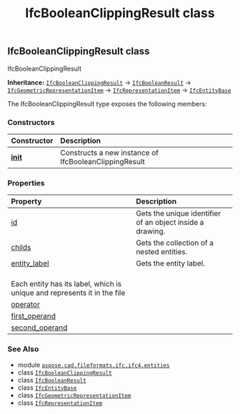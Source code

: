 ﻿---
title: IfcBooleanClippingResult class
second_title: Aspose.CAD for Python via .NET API References
description: 
type: docs
weight: 450
url: /python-net/aspose.cad.fileformats.ifc.ifc4.entities/ifcbooleanclippingresult/
is_root: false
---

## IfcBooleanClippingResult class

IfcBooleanClippingResult



**Inheritance:** [`IfcBooleanClippingResult`](/cad/python-net/aspose.cad.fileformats.ifc.ifc4.entities/ifcbooleanclippingresult) → 
[`IfcBooleanResult`](/cad/python-net/aspose.cad.fileformats.ifc.ifc4.entities/ifcbooleanresult) → 
[`IfcGeometricRepresentationItem`](/cad/python-net/aspose.cad.fileformats.ifc.ifc4.entities/ifcgeometricrepresentationitem) → 
[`IfcRepresentationItem`](/cad/python-net/aspose.cad.fileformats.ifc.ifc4.entities/ifcrepresentationitem) → 
[`IfcEntityBase`](/cad/python-net/aspose.cad.fileformats.ifc/ifcentitybase)



The IfcBooleanClippingResult type exposes the following members:

### Constructors
| Constructor | Description |
| :- | :- |
| [__init__](/cad/python-net/aspose.cad.fileformats.ifc.ifc4.entities/ifcbooleanclippingresult/__init__/#) | Constructs a new instance of IfcBooleanClippingResult |


### Properties
| Property | Description |
| :- | :- |
| [id](/cad/python-net/aspose.cad.fileformats.ifc.ifc4.entities/ifcbooleanclippingresult/id) | Gets the unique identifier of an object inside a drawing. |
| [childs](/cad/python-net/aspose.cad.fileformats.ifc.ifc4.entities/ifcbooleanclippingresult/childs) | Gets the collection of a nested entities. |
| [entity_label](/cad/python-net/aspose.cad.fileformats.ifc.ifc4.entities/ifcbooleanclippingresult/entity_label) | Gets the entity label.<br/>Each entity has its label, which is unique and represents it in the file |
| [operator](/cad/python-net/aspose.cad.fileformats.ifc.ifc4.entities/ifcbooleanclippingresult/operator) |  |
| [first_operand](/cad/python-net/aspose.cad.fileformats.ifc.ifc4.entities/ifcbooleanclippingresult/first_operand) |  |
| [second_operand](/cad/python-net/aspose.cad.fileformats.ifc.ifc4.entities/ifcbooleanclippingresult/second_operand) |  |



### See Also
* module [`aspose.cad.fileformats.ifc.ifc4.entities`](..)
* class [`IfcBooleanClippingResult`](/cad/python-net/aspose.cad.fileformats.ifc.ifc4.entities/ifcbooleanclippingresult)
* class [`IfcBooleanResult`](/cad/python-net/aspose.cad.fileformats.ifc.ifc4.entities/ifcbooleanresult)
* class [`IfcEntityBase`](/cad/python-net/aspose.cad.fileformats.ifc/ifcentitybase)
* class [`IfcGeometricRepresentationItem`](/cad/python-net/aspose.cad.fileformats.ifc.ifc4.entities/ifcgeometricrepresentationitem)
* class [`IfcRepresentationItem`](/cad/python-net/aspose.cad.fileformats.ifc.ifc4.entities/ifcrepresentationitem)
